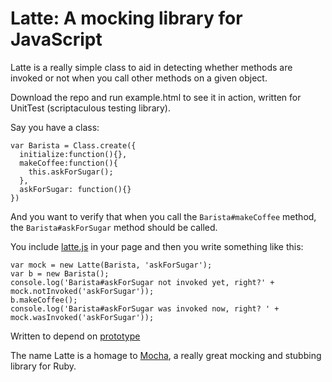 # Latte: A mocking library for JavaScript

Latte is a really simple class to aid in detecting whether methods are invoked or not when you call other methods on a given object.

Download the repo and run example.html to see it in action, written for UnitTest (scriptaculous testing library).

Say you have a class:

    var Barista = Class.create({
      initialize:function(){},
      makeCoffee:function(){
        this.askForSugar();
      },
      askForSugar: function(){}
    })

And you want to verify that when you call the `Barista#makeCoffee` method, the `Barista#askForSugar` method should be called.

You include [latte.js](http://github.com/justinperkins/latte/blob/master/latte.js) in your page and then you write something like this:

    var mock = new Latte(Barista, 'askForSugar');
    var b = new Barista();
    console.log('Barista#askForSugar not invoked yet, right?' + mock.notInvoked('askForSugar'));
    b.makeCoffee();
    console.log('Barista#askForSugar was invoked now, right? ' + mock.wasInvoked('askForSugar'));

Written to depend on [prototype](http://prototypejs.org)

The name Latte is a homage to [Mocha](http://mocha.rubyforge.org/), a really great mocking and stubbing library for Ruby.

